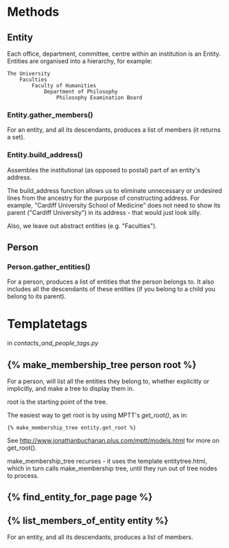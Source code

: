 Methods
=======

Entity
------
Each office, department, committee, centre within an institution is an Entity.
Entities are organised into a hierarchy, for example:

	The University
		Faculties
		    Faculty of Humanities
		        Department of Philosophy
		            Philosophy Examination Board


### Entity.gather_members()

For an entity, and all its descendants, produces a list of members (it returns a set).

### Entity.build_address()

Assembles the institutional (as opposed to postal) part of an entity's address.

The build_address function allows us to eliminate unnecessary or undesired lines from the ancestry for the purpose of constructing address. For example, "Cardiff University School of Medicine" does not need to show its parent ("Cardiff University") in its address - that would just look silly.

Also, we leave out abstract entities (e.g. "Faculties").

Person
------

### Person.gather_entities()

For a person, produces a list of entities that the person belongs to. It also includes all the descendants of these entities (if you belong to a child you belong to its parent). 


Templatetags
============

in *contacts_and_people_tags.py*

{% make_membership_tree person root %}
--------------------------------------

For a person, will list all the entities they belong to, whether explicitly or implicitly, and make a tree to display them in.

root is the starting point of the tree.

The easiest way to get root is by using MPTT's *get_root()*, as in:

	{% make_membership_tree entity.get_root %}

See http://www.jonathanbuchanan.plus.com/mptt/models.html for more on get_root().

make_membership_tree recurses - it uses the template entitytree.html, which in turn calls make_membership tree, until they run out of tree nodes to process.

{% find_entity_for_page page %}
-------------------------------



{% list_members_of_entity entity %}
-----------------------------------

For an entity, and all its descendants, produces a list of members. 

